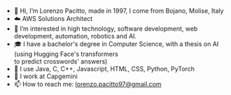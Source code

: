 - 👋 Hi, I’m Lorenzo Pacitto, made in 1997, I come from Bojano, Molise, Italy
- ☁️ AWS Solutions Architect
- 👀 I’m interested in high technology, software development, web development, automation, robotics and AI. 
- 🎓 I have a bachelor's degree in Computer Science, with a thesis on AI (using Hugging Face's transformers <br> to predict crosswords' answers)
- 🌱 I use Java, C, C++, Javascript, HTML, CSS, Python, PyTorch
- 🏢 I work at Capgemini
- 📫 How to reach me: lorenzo.pacitto97@gmail.com    

<!---
lpacit/lpacit is a ✨ special ✨ repository because its `README.md` (this file) appears on your GitHub profile.
You can click the Preview link to take a look at your changes.
--->
